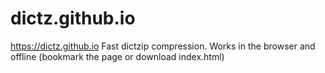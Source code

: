 # dictz.github.io
https://dictz.github.io
Fast dictzip compression. Works in the browser and offline (bookmark the page or download index.html)
